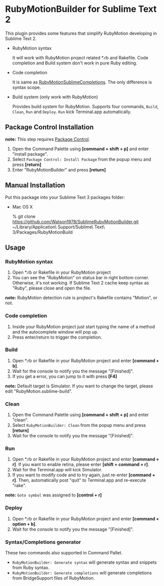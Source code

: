 RubyMotionBuilder for Sublime Text 2
==========================================

This plugin provides some features that simplify RubyMotion developing in Sublime Text 2.

* RubyMotion syntax

	It will work with RubyMotion project related \*.rb and Rakefile.
	Code completion and Build system don't work in pure Ruby editing.

* Code completion

	It is same as [RubyMotionSublimeCompletions](https://github.com/diemer/RubyMotionSublimeCompletions).
	The only difference is syntax scope.

* Build system (only work with RubyMotion)

	Provides build system for RubyMotion. Supports four commands, `Build`, `Clean`, `Run` and `Deploy`.
	`Run` kick Terminal.app automatically.

Package Control Installation
----------------------------

**note:** This step requires [Package Control](http://wbond.net/sublime_packages/package_control/installation).

1. Open the Command Palette using **[command + shift + p]** and enter "install package".
2. Select `Package Control: Install Package` from the popup menu and press **[return]**
3. Enter "RubyMotionBuilder" and press **[return]**

Manual Installation
------------

Put this package into your Sublime Text 3 packages folder:

* Mac OS X
	
  % git clone https://github.com/Watson1978/SublimeRubyMotionBuilder.git ~/Library/Application\ Support/Sublime\ Text\ 3/Packages/RubyMotionBuild
	 

Usage
-----

### RubyMotion syntax

1. Open \*.rb or Rakefile in your RubyMotion project
2. You can see the "RubyMotion" on status bar in right bottom corner. Otherwise, it's not working. If Sublime Text 2 cache keep syntax as "Ruby", please close and open the file.

**note:** RubyMotion detection rule is projtect's Rakefile contains "Motion", or not.

### Code completion

1. Inside your RubyMotion project just start typing the name of a method and the autocomplete window will pop up.
2. Press enter/return to trigger the completion.

### Build

1. Open \*.rb or Rakefile in your RubyMotion project and enter **[command + b]**.
2. Wait for the console to notify you the message "[Finished]".
3. If you get a error, you can jump to it with press **[F4]**

**note:** Default target is Simulator. If you want to change the target, please edit "RubyMotion.sublime-build".

### Clean

1. Open the Command Palette using **[command + shift + p]** and enter "clean".
2. Select `RubyMotionBuilder: Clean` from the popup menu and press **[return]**
3. Wait for the console to notify you the message "[Finished]".

### Run

1. Open *\.rb or Rakefile in your RubyMotion project and enter **[command + r]**. If you want to enable retina, please enter **[shift + command + r]**.
2. Wait for the Terminal.app will kick Simulator.
3. If you want to modify code and to try again, just re-enter **[command + r]**.
Then, automatically post "quit" to Terminal.app and re-execute "rake".

**note:** `Goto symbol` was assigned to **[control + r]**

### Deploy

1. Open \*.rb or Rakefile in your RubyMotion project and enter **[command + option + b]**.
2. Wait for the console to notify you the message "[Finished]".

### Syntax/Completions generator

These two commands also supported in Command Pallet.

* `RubyMotionBuilder: Generate syntax` will generate syntax and snippets from Ruby syntax.
* `RubyMotionBuilder: Generate completions` will generate completions from BridgeSupport files of RubyMotion.
